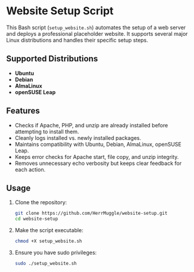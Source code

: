 # Website Setup Script

This Bash script (`setup_website.sh`) automates the setup of a web server and deploys a professional placeholder website. It supports several major Linux distributions and handles their specific setup steps.

## Supported Distributions

- **Ubuntu**
- **Debian**
- **AlmaLinux**
- **openSUSE Leap**

## Features

- Checks if Apache, PHP, and unzip are already installed before attempting to install them.
- Cleanly logs installed vs. newly installed packages.
- Maintains compatibility with Ubuntu, Debian, AlmaLinux, openSUSE Leap.
- Keeps error checks for Apache start, file copy, and unzip integrity.
- Removes unnecessary echo verbosity but keeps clear feedback for each action.

## Usage

1. Clone the repository:

   ```bash
   git clone https://github.com/HerrMuggle/website-setup.git
   cd website-setup

2. Make the script executable:
   ```bash
   chmod +X setup_website.sh

3. Ensure you have sudo privileges:
   ```bash
   sudo ./setup_website.sh
